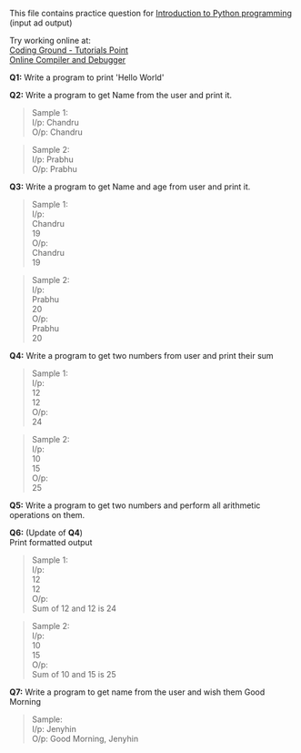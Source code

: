 This file contains practice question for [Introduction to Python programming](Introduction_to_Python_Programming.ipynb) (input ad output)

Try working online at:  
[Coding Ground - Tutorials Point](https://www.tutorialspoint.com/execute_python3_online.php)  
[Online Compiler and Debugger](https://www.onlinegdb.com/online_python_compiler)

**Q1:** Write a program to print 'Hello World'

**Q2:** Write a program to get Name from the user and print it.  
>Sample 1:  
I/p: Chandru  
O/p: Chandru  

>Sample 2:  
I/p: Prabhu  
O/p: Prabhu

**Q3:** Write a program to get Name and age from user and print it.

>Sample 1:  
I/p:  
Chandru  
19  
O/p:  
Chandru  
19  

>Sample 2:  
I/p:  
Prabhu  
20  
O/p:  
Prabhu  
20  

**Q4:** Write a program to get two numbers from user and print their sum
>Sample 1:  
I/p:  
12  
12  
O/p:  
24

>Sample 2:  
I/p:  
10  
15  
O/p:  
25

**Q5:** Write a program to get two numbers and perform all arithmetic operations on them.

**Q6:** (Update of **Q4**)  
Print formatted output
>Sample 1:  
I/p:  
12  
12  
O/p:  
Sum of 12 and 12 is 24

>Sample 2:  
I/p:  
10  
15  
O/p:  
Sum of 10 and 15 is 25

**Q7:** Write a program to get name from the user and wish them Good Morning  
>Sample:  
I/p: Jenyhin  
O/p: Good Morning, Jenyhin

